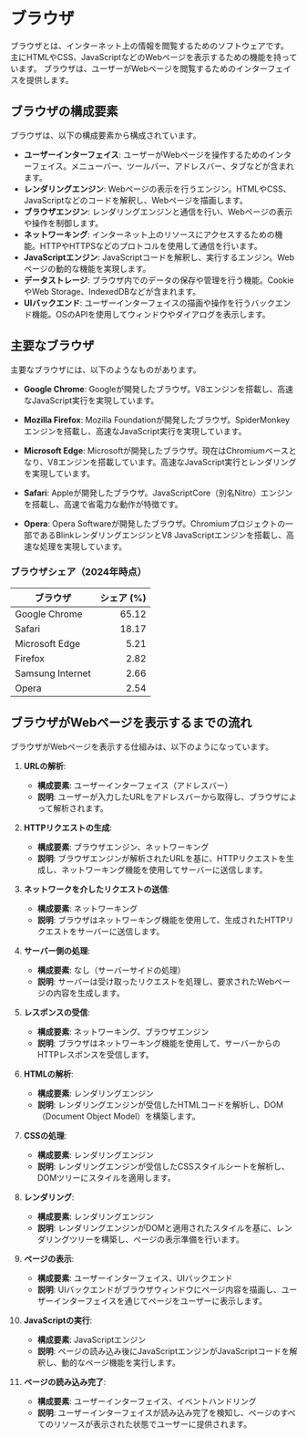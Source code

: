 # ブラウザ

ブラウザとは、インターネット上の情報を閲覧するためのソフトウェアです。
主にHTMLやCSS、JavaScriptなどのWebページを表示するための機能を持っています。
ブラウザは、ユーザーがWebページを閲覧するためのインターフェイスを提供します。

## ブラウザの構成要素

ブラウザは、以下の構成要素から構成されています。

- **ユーザーインターフェイス**: ユーザーがWebページを操作するためのインターフェイス。メニューバー、ツールバー、アドレスバー、タブなどが含まれます。
- **レンダリングエンジン**: Webページの表示を行うエンジン。HTMLやCSS、JavaScriptなどのコードを解釈し、Webページを描画します。
- **ブラウザエンジン**: レンダリングエンジンと通信を行い、Webページの表示や操作を制御します。
- **ネットワーキング**: インターネット上のリソースにアクセスするための機能。HTTPやHTTPSなどのプロトコルを使用して通信を行います。
- **JavaScriptエンジン**: JavaScriptコードを解釈し、実行するエンジン。Webページの動的な機能を実現します。
- **データストレージ**: ブラウザ内でのデータの保存や管理を行う機能。CookieやWeb Storage、IndexedDBなどが含まれます。
- **UIバックエンド**: ユーザーインターフェイスの描画や操作を行うバックエンド機能。OSのAPIを使用してウィンドウやダイアログを表示します。

## 主要なブラウザ

主要なブラウザには、以下のようなものがあります。

- **Google Chrome**: Googleが開発したブラウザ。V8エンジンを搭載し、高速なJavaScript実行を実現しています。

- **Mozilla Firefox**: Mozilla Foundationが開発したブラウザ。SpiderMonkeyエンジンを搭載し、高速なJavaScript実行を実現しています。

- **Microsoft Edge**: Microsoftが開発したブラウザ。現在はChromiumベースとなり、V8エンジンを搭載しています。高速なJavaScript実行とレンダリングを実現しています。

- **Safari**: Appleが開発したブラウザ。JavaScriptCore（別名Nitro）エンジンを搭載し、高速で省電力な動作が特徴です。

- **Opera**: Opera Softwareが開発したブラウザ。Chromiumプロジェクトの一部であるBlinkレンダリングエンジンとV8 JavaScriptエンジンを搭載し、高速な処理を実現しています。

### ブラウザシェア（2024年時点）

| ブラウザ         | シェア (%) |
|-----------------|-----------:|
| Google Chrome   |       65.12 |
| Safari          |       18.17 |
| Microsoft Edge  |        5.21 |
| Firefox         |        2.82 |
| Samsung Internet|        2.66 |
| Opera           |        2.54 |

## ブラウザがWebページを表示するまでの流れ

ブラウザがWebページを表示する仕組みは、以下のようになっています。

1. **URLの解析**:
   - **構成要素**: ユーザーインターフェイス（アドレスバー）
   - **説明**: ユーザーが入力したURLをアドレスバーから取得し、ブラウザによって解析されます。

2. **HTTPリクエストの生成**:
   - **構成要素**: ブラウザエンジン、ネットワーキング
   - **説明**: ブラウザエンジンが解析されたURLを基に、HTTPリクエストを生成し、ネットワーキング機能を使用してサーバーに送信します。

3. **ネットワークを介したリクエストの送信**:
   - **構成要素**: ネットワーキング
   - **説明**: ブラウザはネットワーキング機能を使用して、生成されたHTTPリクエストをサーバーに送信します。

4. **サーバー側の処理**:
   - **構成要素**: なし（サーバーサイドの処理）
   - **説明**: サーバーは受け取ったリクエストを処理し、要求されたWebページの内容を生成します。

5. **レスポンスの受信**:
   - **構成要素**: ネットワーキング、ブラウザエンジン
   - **説明**: ブラウザはネットワーキング機能を使用して、サーバーからのHTTPレスポンスを受信します。

6. **HTMLの解析**:
   - **構成要素**: レンダリングエンジン
   - **説明**: レンダリングエンジンが受信したHTMLコードを解析し、DOM（Document Object Model）を構築します。

7. **CSSの処理**:
   - **構成要素**: レンダリングエンジン
   - **説明**: レンダリングエンジンが受信したCSSスタイルシートを解析し、DOMツリーにスタイルを適用します。

8. **レンダリング**:
   - **構成要素**: レンダリングエンジン
   - **説明**: レンダリングエンジンがDOMと適用されたスタイルを基に、レンダリングツリーを構築し、ページの表示準備を行います。

9. **ページの表示**:
   - **構成要素**: ユーザーインターフェイス、UIバックエンド
   - **説明**: UIバックエンドがブラウザウィンドウにページ内容を描画し、ユーザーインターフェイスを通じてページをユーザーに表示します。

10. **JavaScriptの実行**:
    - **構成要素**: JavaScriptエンジン
    - **説明**: ページの読み込み後にJavaScriptエンジンがJavaScriptコードを解釈し、動的なページ機能を実行します。

11. **ページの読み込み完了**:
    - **構成要素**: ユーザーインターフェイス、イベントハンドリング
    - **説明**: ユーザーインターフェイスが読み込み完了を検知し、ページのすべてのリソースが表示された状態でユーザーに提供されます。
